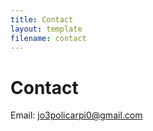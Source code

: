 ```yaml
---
title: Contact
layout: template
filename: contact
---
```


# Contact

Email: [jo3policarpi0@gmail.com](mailto:jo3policarpi0@gmail.com)